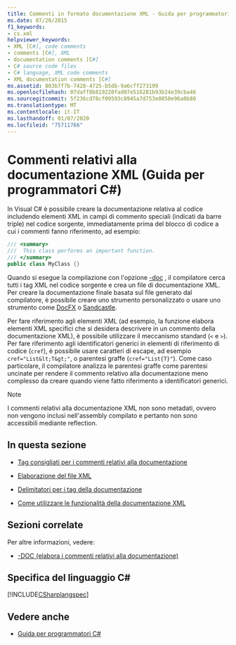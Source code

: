 ```yaml
---
title: Commenti in formato documentazione XML - Guida per programmatori C#
ms.date: 07/20/2015
f1_keywords:
- cs.xml
helpviewer_keywords:
- XML [C#], code comments
- comments [C#], XML
- documentation comments [C#]
- C# source code files
- C# language, XML code comments
- XML documentation comments [C#]
ms.assetid: 803b7f7b-7428-4725-b5db-9a6cff273199
ms.openlocfilehash: 07daff8b819220fad07e516281b93b24e39cba46
ms.sourcegitcommit: 5f236cd78cf09593c8945a7d753e0850e96a0b80
ms.translationtype: MT
ms.contentlocale: it-IT
ms.lasthandoff: 01/07/2020
ms.locfileid: "75711766"
---
```

# <a name="xml-documentation-comments-c-programming-guide"></a>Commenti relativi alla documentazione XML (Guida per programmatori C#)
In Visual C# è possibile creare la documentazione relativa al codice includendo elementi XML in campi di commento speciali (indicati da barre triple) nel codice sorgente, immediatamente prima del blocco di codice a cui i commenti fanno riferimento, ad esempio:  
  
```csharp  
/// <summary>  
///  This class performs an important function.  
/// </summary>  
public class MyClass {}  
```  
  
 Quando si esegue la compilazione con l'opzione [-doc](../../language-reference/compiler-options/doc-compiler-option.md) , il compilatore cerca tutti i tag XML nel codice sorgente e crea un file di documentazione XML. Per creare la documentazione finale basata sul file generato dal compilatore, è possibile creare uno strumento personalizzato o usare uno strumento come [DocFX](https://dotnet.github.io/docfx/) o [Sandcastle](https://github.com/EWSoftware/SHFB).  
  
 Per fare riferimento agli elementi XML (ad esempio, la funzione elabora elementi XML specifici che si desidera descrivere in un commento della documentazione XML), è possibile utilizzare il meccanismo standard (`<` e `>`).  Per fare riferimento agli identificatori generici in elementi di riferimento di codice (`cref`), è possibile usare caratteri di escape, ad esempio `cref="List&lt;T&gt;"`, o parentesi graffe (`cref="List{T}"`).  Come caso particolare, il compilatore analizza le parentesi graffe come parentesi uncinate per rendere il commento relativo alla documentazione meno complesso da creare quando viene fatto riferimento a identificatori generici.  
  
> [!NOTE]
> I commenti relativi alla documentazione XML non sono metadati, ovvero non vengono inclusi nell'assembly compilato e pertanto non sono accessibili mediante reflection.  
  
## <a name="in-this-section"></a>In questa sezione  
  
- [Tag consigliati per i commenti relativi alla documentazione](./recommended-tags-for-documentation-comments.md)  
  
- [Elaborazione del file XML](./processing-the-xml-file.md)  
  
- [Delimitatori per i tag della documentazione](./delimiters-for-documentation-tags.md)  
  
- [Come utilizzare le funzionalità della documentazione XML](./how-to-use-the-xml-documentation-features.md)
  
## <a name="related-sections"></a>Sezioni correlate  
 Per altre informazioni, vedere:  
  
- [-DOC (elabora i commenti relativi alla documentazione)](../../language-reference/compiler-options/doc-compiler-option.md)  
  
## <a name="c-language-specification"></a>Specifica del linguaggio C#  
 [!INCLUDE[CSharplangspec](~/includes/csharplangspec-md.md)]  
  
## <a name="see-also"></a>Vedere anche

- [Guida per programmatori C#](../index.md)
